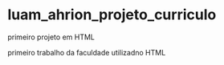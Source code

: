 # luam_ahrion_projeto_curriculo
primeiro projeto em HTML

primeiro trabalho da faculdade utilizadno HTML
